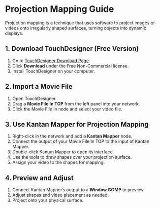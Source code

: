 # Projection Mapping Guide

Projection mapping is a technique that uses software to project images or videos onto irregularly shaped surfaces, turning objects into dynamic displays.

## 1. Download TouchDesigner (Free Version)

1. Go to [TouchDesigner Download Page](https://derivative.ca/download).
2. Click **Download** under the Free Non-Commercial license.
3. Install TouchDesigner on your computer.

## 2. Import a Movie File

1. Open TouchDesigner.
2. Drag a **Movie File In TOP** from the left panel into your network.
3. Click the Movie File In node and select your video file.

## 3. Use Kantan Mapper for Projection Mapping

1. Right-click in the network and add a **Kantan Mapper** node.
2. Connect the output of your Movie File In TOP to the input of Kantan Mapper.
3. Double-click Kantan Mapper to open its interface.
4. Use the tools to draw shapes over your projection surface.
5. Assign your video to the shapes for mapping.

## 4. Preview and Adjust

1. Connect Kantan Mapper’s output to a **Window COMP** to preview.
2. Adjust shapes and video placement as needed.
3. Project onto your physical surface.
